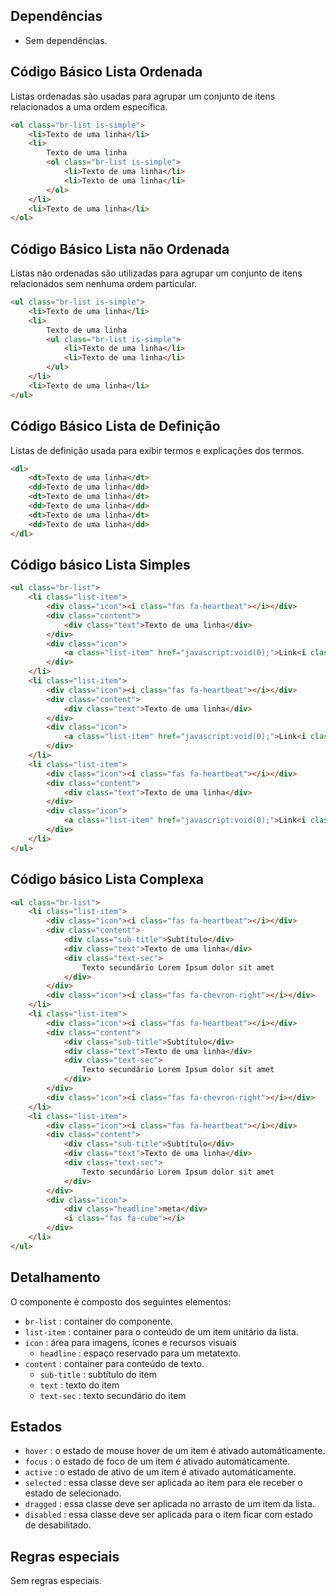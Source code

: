 ## Dependências

* Sem dependências.

## Código Básico Lista Ordenada

Listas ordenadas são usadas para agrupar um conjunto de itens relacionados a uma ordem específica.

``` html
<ol class="br-list is-simple">
    <li>Texto de uma linha</li>
    <li>
        Texto de uma linha
        <ol class="br-list is-simple">
            <li>Texto de uma linha</li>
            <li>Texto de uma linha</li>
        </ol>
    </li>
    <li>Texto de uma linha</li>
</ol>
```

## Código Básico Lista não Ordenada

Listas não ordenadas são utilizadas para agrupar um conjunto de itens relacionados sem nenhuma ordem particular.

``` html
<ul class="br-list is-simple">
    <li>Texto de uma linha</li>
    <li>
        Texto de uma linha
        <ul class="br-list is-simple">
            <li>Texto de uma linha</li>
            <li>Texto de uma linha</li>
        </ul>
    </li>
    <li>Texto de uma linha</li>
</ul>
```

## Código Básico Lista de Definição

Listas de definição usada para exibir termos e explicações dos termos.

``` html
<dl>
    <dt>Texto de uma linha</dt>
    <dd>Texto de uma linha</dd>
    <dt>Texto de uma linha</dt>
    <dd>Texto de uma linha</dd>
    <dt>Texto de uma linha</dt>
    <dd>Texto de uma linha</dd>
</dl>
```

## Código básico Lista Simples

``` html
<ul class="br-list">
    <li class="list-item">
        <div class="icon"><i class="fas fa-heartbeat"></i></div>
        <div class="content">
            <div class="text">Texto de uma linha</div>
        </div>
        <div class="icon">
            <a class="list-item" href="javascript:void(0);">Link<i class="fas fa-chevron-right"></i></a>
        </div>
    </li>
    <li class="list-item">
        <div class="icon"><i class="fas fa-heartbeat"></i></div>
        <div class="content">
            <div class="text">Texto de uma linha</div>
        </div>
        <div class="icon">
            <a class="list-item" href="javascript:void(0);">Link<i class="fas fa-chevron-right"></i></a>
        </div>
    </li>
    <li class="list-item">
        <div class="icon"><i class="fas fa-heartbeat"></i></div>
        <div class="content">
            <div class="text">Texto de uma linha</div>
        </div>
        <div class="icon">
            <a class="list-item" href="javascript:void(0);">Link<i class="fas fa-chevron-right"></i></a>
        </div>
    </li>
</ul>
```

## Código básico Lista Complexa</h2>

``` html
<ul class="br-list">
    <li class="list-item">
        <div class="icon"><i class="fas fa-heartbeat"></i></div>
        <div class="content">
            <div class="sub-title">Subtítulo</div>
            <div class="text">Texto de uma linha</div>
            <div class="text-sec">
                Texto secundário Lorem Ipsum dolor sit amet
            </div>
        </div>
        <div class="icon"><i class="fas fa-chevron-right"></i></div>
    </li>
    <li class="list-item">
        <div class="icon"><i class="fas fa-heartbeat"></i></div>
        <div class="content">
            <div class="sub-title">Subtítulo</div>
            <div class="text">Texto de uma linha</div>
            <div class="text-sec">
                Texto secundário Lorem Ipsum dolor sit amet
            </div>
        </div>
        <div class="icon"><i class="fas fa-chevron-right"></i></div>
    </li>
    <li class="list-item">
        <div class="icon"><i class="fas fa-heartbeat"></i></div>
        <div class="content">
            <div class="sub-title">Subtítulo</div>
            <div class="text">Texto de uma linha</div>
            <div class="text-sec">
                Texto secundário Lorem Ipsum dolor sit amet
            </div>
        </div>
        <div class="icon">
            <div class="headline">meta</div>
            <i class="fas fa-cube"></i>
        </div>
    </li>
</ul>
```

## Detalhamento

O componente é composto dos seguintes elementos:

* `br-list` : container do componente.
* `list-item` : container para o conteúdo de um item unitário da lista.
* `icon` : área para imagens, ícones e recursos visuais
    - `headline` : espaço reservado para um metatexto.
* `content` : container para conteúdo de texto.
  + `sub-title` : subtítulo do item
  + `text` : texto do item
  + `text-sec` :  texto secundário do item

## Estados

* `hover` : o estado de mouse hover de um item é ativado automáticamente.
* `focus` : o estado de foco de um item é ativado automáticamente.
* `active` : o estado de ativo de um item é ativado automáticamente.
* `selected` : essa classe deve ser aplicada ao item para ele receber o estado de selecionado.
* `dragged` : essa classe deve ser aplicada no arrasto de um item da lista.
* `disabled` : essa classe deve ser aplicada para o item ficar com estado de desabilitado.

## Regras especiais

Sem regras especiais.

